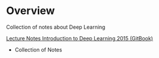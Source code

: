 
# Overview 

Collection of notes about Deep Learning 

[Lecture Notes Introduction to Deep Learning 2015 (GitBook)](https://www.gitbook.com/book/nicolabernini/lecture-notes-introduction-to-deep-learning-2015/)
- Collection of Notes 



